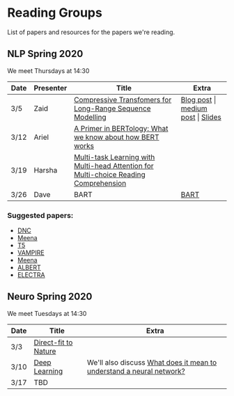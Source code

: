 # Reading Groups

List of papers and resources for the papers we're reading.

## NLP Spring 2020

We meet Thursdays at 14:30

| Date | Presenter | Title | Extra |
| ---- | --------- | ----- | ----- |
| 3/5  | Zaid | [Compressive Transfomers for Long-Range Sequence Modelling](https://arxiv.org/abs/1911.05507) | [Blog post](https://deepmind.com/blog/article/A_new_model_and_dataset_for_long-range_memory) \| [medium post](https://medium.com/@mromerocalvo/dissecting-transformer-xl-90963e274bd7) \| [Slides](https://docs.google.com/presentation/d/1hS7LiLS2J1Pnp8vhHxn5IrhabTL02YXDVEMedfDDKxs/)
| 3/12 | Ariel |  [A Primer in BERTology: What we know about how BERT works](https://arxiv.org/pdf/2002.12327.pdf) | |
| 3/19 | Harsha |  [Multi-task Learning with Multi-head Attention for Multi-choice Reading Comprehension](https://arxiv.org/pdf/2003.04992.pdf) | |
| 3/26| Dave | BART | [BART](https://arxiv.org/pdf/1910.13461.pdf) |

### Suggested papers:
- [DNC](https://www.nature.com/articles/nature20101)
- [Meena](https://arxiv.org/abs/2001.09977)
- [T5](https://arxiv.org/pdf/1910.10683.pdf)
- [VAMPIRE](https://arxiv.org/pdf/1906.02242.pdf)
- [Meena](https://arxiv.org/pdf/2001.09977.pdf)
- [ALBERT](https://arxiv.org/pdf/1909.11942.pdf)
- [ELECTRA](https://openreview.net/pdf?id=r1xMH1BtvB)

## Neuro Spring 2020

We meet Tuesdays at 14:30

| Date | Title | Extra |
| ---- | ----- | ----- |
| 3/3 | [Direct-fit to Nature](https://www.sciencedirect.com/science/article/pii/S089662731931044X) |
| 3/10 | [Deep Learning](https://www.nature.com/articles/nature14539.pdf) | We'll also discuss [What does it mean to understand a neural network?](https://arxiv.org/pdf/1907.06374.pdf) |
| 3/17 | TBD |  |

